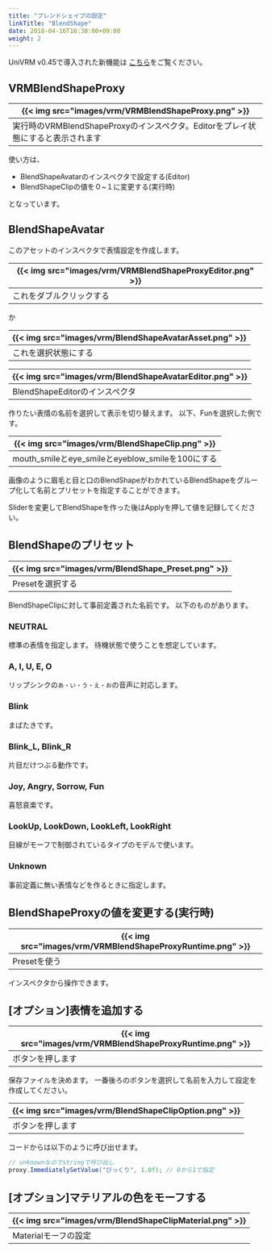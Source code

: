 ```yaml
---
title: "ブレンドシェイプの設定"
linkTitle: "BlendShape"
date: 2018-04-16T16:30:00+09:00
weight: 2
---
```


UniVRM v0.45で導入された新機能は
[こちら](../../settings/blendshape_setup/)をご覧ください。

## VRMBlendShapeProxy

|{{< img src="images/vrm/VRMBlendShapeProxy.png" >}}|
|-----|
|実行時のVRMBlendShapeProxyのインスペクタ。Editorをプレイ状態にすると表示されます|

使い方は、

* BlendShapeAvatarのインスペクタで設定する(Editor)
* BlendShapeClipの値を０~１に変更する(実行時)

となっています。

## BlendShapeAvatar

このアセットのインスペクタで表情設定を作成します。

|{{< img src="images/vrm/VRMBlendShapeProxyEditor.png" >}}|
|-----|
|これをダブルクリックする|

か

|{{< img src="images/vrm/BlendShapeAvatarAsset.png" >}}|
|-----|
|これを選択状態にする|

|{{< img src="images/vrm/BlendShapeAvatarEditor.png" >}}|
|-----|
|BlendShapeEditorのインスペクタ|

作りたい表情の名前を選択して表示を切り替えます。
以下、Funを選択した例です。

|{{< img src="images/vrm/BlendShapeClip.png" >}}|
|-----|
|mouth_smileとeye_smileとeyeblow_smileを100にする|

画像のように眉毛と目と口のBlendShapeがわかれているBlendShapeをグループ化して名前とプリセットを指定することができます。

Sliderを変更してBlendShapeを作った後はApplyを押して値を記録してください。

## BlendShapeのプリセット

|{{< img src="images/vrm/BlendShape_Preset.png" >}}|
|-----|
|Presetを選択する|

BlendShapeClipに対して事前定義された名前です。
以下のものがあります。

### NEUTRAL
標準の表情を指定します。
待機状態で使うことを想定しています。

### A, I, U, E, O
リップシンクの``あ・い・う・え・お``の音声に対応します。

### Blink
まばたきです。

### Blink_L, Blink_R
片目だけつぶる動作です。

### Joy, Angry, Sorrow, Fun
喜怒哀楽です。

### LookUp, LookDown, LookLeft, LookRight
目線がモーフで制御されているタイプのモデルで使います。

### Unknown
事前定義に無い表情などを作るときに指定します。

## BlendShapeProxyの値を変更する(実行時)

|{{< img src="images/vrm/VRMBlendShapeProxyRuntime.png" >}}|
|-----|
|Presetを使う|

インスペクタから操作できます。


## [オプション]表情を追加する

|{{< img src="images/vrm/VRMBlendShapeProxyRuntime.png" >}}|
|-----|
|ボタンを押します|

保存ファイルを決めます。
一番後ろのボタンを選択して名前を入力して設定を作成してください。

|{{< img src="images/vrm/BlendShapeClipOption.png" >}}|
|-----|
|ボタンを押します|

コードからは以下のように呼び出せます。

```cs
// unknownなのでstringで呼び出し
proxy.ImmediatelySetValue("びっくり", 1.0f); // 0から1で指定
```

## [オプション]マテリアルの色をモーフする

|{{< img src="images/vrm/BlendShapeClipMaterial.png" >}}|
|-----|
|Materialモーフの設定|
